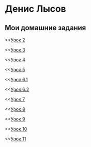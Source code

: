 # Денис Лысов
## Мои домашние задания

<<[Урок 2](danlisov.github.io/Lesson_2/ "Работа в Photoshop")

<<[Урок 3](danlisov.github.io/Lesson_3/ "Учимся структурировать данные в папке проекта")

<<[Урок 4](danlisov.github.io/Lesson_4/ "Свёрстанная на чистом HTML мини-книга")

<<[Урок 5](danlisov.github.io/Lesson_5/ "Свёрстанная на HTML и CSS мини-книга")

<<[Урок 6.1](danlisov.github.io/Lesson_6.1/ "Тренировка позиционирования 1") 

<<[Урок 6.2](danlisov.github.io/Lesson_6.2/ "Тренировка позиционирования 2")

<<[Урок 7](danlisov.github.io/Lesson_7/ "Первый сайт")

<<[Урок 8](danlisov.github.io/Lesson_8/ "Знакомство с сеткой bootstrap")

<<[Урок 9](danlisov.github.io/Lesson_9/ "Сайт написаный с использованием boottrap")

<<[Урок 10](danlisov.github.io/Lesson_10/ "Знакомство с LESS")

<<[Урок 11](danlisov.github.io/Lesson_11/ "Знакомство со сниппетами")
